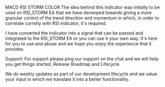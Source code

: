 MACD RSI STORM COLOR
The idea behind this indicator was initially to be used on RSI_STORM EA that we have deveoped towards giving a more granular control of the trend direction and momentum in which, in order to correlate corretly with RSI indicator, it's required.

I have converted the indicator into a signal that can be passed and integrated to the RSI_STORM EA or you can use it your own way. It's here for you to use and abuse and we hope you enjoy the experience that it provides.

Support:
For support please ping our support on the chat and we will help you get things started.
Release Roadmap and Lifecycle

We do weekly updates as part of our development lifecycle and we value your input in which we translate it into a better functionality.